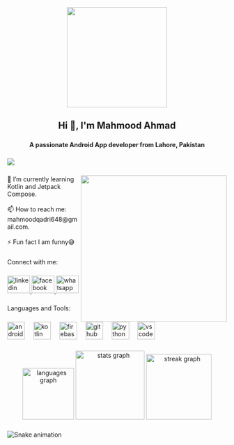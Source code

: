 <div align="center">
  <img height="230" src="https://user-images.githubusercontent.com/74038190/215768208-3bf3dda8-eeea-40ee-a58b-f5ac529685bf.gif"  />
</div>

###

<h2 align="center">Hi 👋, I'm Mahmood Ahmad</h2>

###

<h4 align="center">A passionate Android App developer from Lahore, Pakistan</h4>

###

<div align="left">
  <img src="https://visitor-badge.laobi.icu/badge?page_id=MahmoodAhmad648.MahmoodAhmad648&left_color=grey&right_color=blue&left_text=Profile%20Views"  />
</div>

###

<img align="right" height="335" src="https://camo.githubusercontent.com/5596f54798fa97bd793a9cd4e5f74b082742e3871c57d9d1a01a032ddc1c847e/68747470733a2f2f656e6163746573657276696365732e636f6d2f77702d636f6e74656e742f7468656d65732f7477656e74797477656e74792f696d616765732f686972652d646576656c6f7065722f616e696d6174696f6e5f3530305f6c347a63396a35672e676966"  />

###

<p align="left">🌱 I’m currently learning Kotlin and Jetpack Compose.<br><br>📫 How to reach me: mahmoodqadri648@gmail.com.<br><br>⚡ Fun fact I am funny😅</p>

###

<p align="left">Connect with me:</p>

###

<div align="left">
  <a href="www.linkedin.com/in/mahmood-ahmad-a6a234291" target="_blank">
    <img src="https://raw.githubusercontent.com/maurodesouza/profile-readme-generator/master/src/assets/icons/social/linkedin/default.svg" width="52" height="40" alt="linkedin logo"  />
  </a>
  <a href="https://www.facebook.com/mahmood.ahmad648" target="_blank">
    <img src="https://raw.githubusercontent.com/maurodesouza/profile-readme-generator/master/src/assets/icons/social/facebook/default.svg" width="52" height="40" alt="facebook logo"  />
  </a>
  <a href="https://wa.link/l60spf" target="_blank">
    <img src="https://raw.githubusercontent.com/maurodesouza/profile-readme-generator/master/src/assets/icons/social/whatsapp/default.svg" width="52" height="40" alt="whatsapp logo"  />
  </a>
</div>

###

<p align="left">Languages and Tools:</p>

###

<div align="left">
  <img src="https://cdn.jsdelivr.net/gh/devicons/devicon/icons/androidstudio/androidstudio-original.svg" height="40" alt="androidstudio logo"  />
  <img width="12" />
  <img src="https://cdn.jsdelivr.net/gh/devicons/devicon/icons/kotlin/kotlin-original.svg" height="40" alt="kotlin logo"  />
  <img width="12" />
  <img src="https://cdn.jsdelivr.net/gh/devicons/devicon/icons/firebase/firebase-plain.svg" height="40" alt="firebase logo"  />
  <img width="12" />
  <img src="https://cdn.jsdelivr.net/gh/devicons/devicon/icons/github/github-original.svg" height="40" alt="github logo"  />
  <img width="12" />
  <img src="https://cdn.jsdelivr.net/gh/devicons/devicon/icons/python/python-original.svg" height="40" alt="python logo"  />
  <img width="12" />
  <img src="https://cdn.jsdelivr.net/gh/devicons/devicon/icons/vscode/vscode-original.svg" height="40" alt="vscode logo"  />
</div>

###

<div align="center">
  <img src="https://github-readme-stats.vercel.app/api/top-langs?username=MahmoodAhmad648&locale=en&hide_title=false&layout=compact&card_width=320&langs_count=5&theme=dracula&hide_border=false" height="118" alt="languages graph"  />
  <img src="https://github-readme-stats.vercel.app/api?username=MahmoodAhmad648&hide_title=false&hide_rank=false&show_icons=true&include_all_commits=true&count_private=true&disable_animations=false&theme=dracula&locale=en&hide_border=false" height="158" alt="stats graph"  />
  <img src="https://streak-stats.demolab.com?user=MahmoodAhmad648&locale=en&mode=daily&theme=dracula&hide_border=false&border_radius=5" height="150" alt="streak graph"  />
</div>

###

<img src="https://raw.githubusercontent.com/MahmoodAhmad648/MahmoodAhmad648/output/snake.svg" alt="Snake animation" />

###
